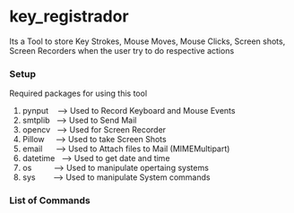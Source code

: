 # key_registrador
Its a Tool to store Key Strokes, Mouse Moves, Mouse Clicks, Screen shots, Screen Recorders when the user try to do respective actions
### Setup
Required packages for using this tool
1) pynput &nbsp;&nbsp; --> Used to Record Keyboard and Mouse Events
2) smtplib &nbsp;  --> Used to Send Mail
3) opencv&nbsp;&nbsp; --> Used for Screen Recorder
4) Pillow &nbsp; &nbsp; --> Used to take Screen Shots
5) email&nbsp; &nbsp; &nbsp; --> Used to Attach files to Mail (MIMEMultipart)
6) datetime&nbsp;&nbsp; --> Used to get date and time
7) os&nbsp; &nbsp; &nbsp; &nbsp; &nbsp;  --> Used to manipulate opertaing systems
8) sys&nbsp; &nbsp; &nbsp; &nbsp; --> Used to manipulate System commands
 
### List of Commands

